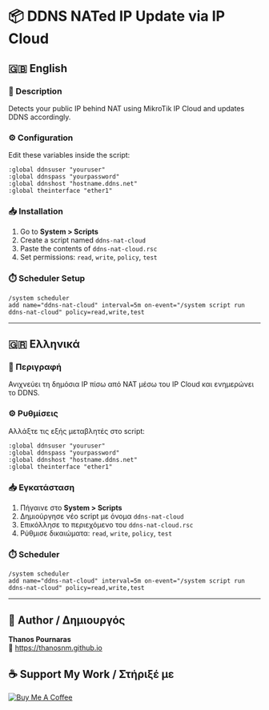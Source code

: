 # 📦 DDNS NATed IP Update via IP Cloud

## 🇬🇧 English

### 📝 Description

Detects your public IP behind NAT using MikroTik IP Cloud and updates DDNS accordingly.

### ⚙️ Configuration

Edit these variables inside the script:

```rsc
:global ddnsuser "youruser"
:global ddnspass "yourpassword"
:global ddnshost "hostname.ddns.net"
:global theinterface "ether1"
```

### 📥 Installation

1. Go to **System > Scripts**
2. Create a script named `ddns-nat-cloud`
3. Paste the contents of `ddns-nat-cloud.rsc`
4. Set permissions: `read`, `write`, `policy`, `test`

### ⏱️ Scheduler Setup

```rsc
/system scheduler
add name="ddns-nat-cloud" interval=5m on-event="/system script run ddns-nat-cloud" policy=read,write,test
```

---

## 🇬🇷 Ελληνικά

### 📝 Περιγραφή

Ανιχνεύει τη δημόσια IP πίσω από NAT μέσω του IP Cloud και ενημερώνει το DDNS.

### ⚙️ Ρυθμίσεις

Αλλάξτε τις εξής μεταβλητές στο script:

```rsc
:global ddnsuser "youruser"
:global ddnspass "yourpassword"
:global ddnshost "hostname.ddns.net"
:global theinterface "ether1"
```

### 📥 Εγκατάσταση

1. Πήγαινε στο **System > Scripts**
2. Δημιούργησε νέο script με όνομα `ddns-nat-cloud`
3. Επικόλλησε το περιεχόμενο του `ddns-nat-cloud.rsc`
4. Ρύθμισε δικαιώματα: `read`, `write`, `policy`, `test`

### ⏱️ Scheduler

```rsc
/system scheduler
add name="ddns-nat-cloud" interval=5m on-event="/system script run ddns-nat-cloud" policy=read,write,test
```

---

## 👤 Author / Δημιουργός

**Thanos Pournaras**  
🔗 https://thanosnm.github.io

## ☕ Support My Work / Στήριξέ με

[![Buy Me A Coffee](https://img.buymeacoffee.com/button-api/?text=Buy%20me%20a%20coffee&emoji=☕&slug=pournarasaa&button_colour=FFDD00&font_colour=000000&font_family=Arial&outline_colour=000000&coffee_colour=ffffff)](https://buymeacoffee.com/pournarasaa)